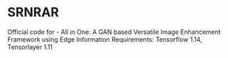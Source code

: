 # SRNRAR
Official code for -  All in One: A GAN based Versatile Image Enhancement Framework using Edge Information
Requirements: Tensorflow 1.14, Tensorlayer 1.11


